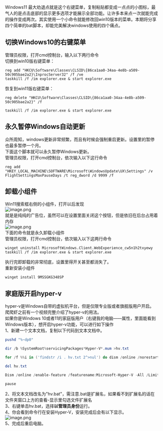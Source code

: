 Windows11 最大劝退点就是这个右键菜单，复制粘贴都变成一点点的小图标，最气人的是点击底部的显示更多选项才能展示全部功能。让许多本来点一次就能完成的操作变成两次。其实使用一个小命令就能修改回win10版本的菜单。本期将分享四个简单的bat脚本，却能完美解决windows使用的四个痛点。
## 切换Windows10的右键菜单
管理员权限，打开cmd控制台，输入以下两行命令<br />切换到win10版右键菜单：
```shell
reg add "HKCU\Software\Classes\CLSID\{86ca1aa0-34aa-4e8b-a509-50c905bae2a2}\InprocServer32" /f /ve
taskkill /f /im explorer.exe & start explorer.exe
```
恢复到win11版右键菜单：
```shell
reg delete "HKCU\Software\Classes\CLSID\{86ca1aa0-34aa-4e8b-a509-50c905bae2a2}" /f 

taskkill /f /im explorer.exe & start explorer.exe
```
## 永久暂停Windows自动更新
众所周知，windows更新非常频繁，而且有时候会强制重启更新。设置里的暂停也最多暂停一个月。<br />下面这个脚本就可以永久暂停Windows更新。<br />管理员权限，打开cmd控制台，依次输入以下这行命令
```shell
reg add "HKEY_LOCAL_MACHINE\SOFTWARE\Microsoft\WindowsUpdate\UX\Settings" /v FlightSettingsMaxPauseDays /t reg_dword /d 9999 /f
```
## 卸载小组件
Win11搜索框右侧的小组件，打开以后发现<br />![image.png](/doc/images/240119/1.png)<br />就是是纯纯的广告位，虽然可以在设置里面关闭这个按钮，但是依旧在后台占用着内存<br />![image.png](/doc/images/240119/2.png)<br />下面的命令就是永久卸载小组件<br />管理员权限，打开cmd控制台，依次输入以下这两行命令
```shell
winget uninstall MicrosoftWindows.Client.WebExperience_cw5n1h2txyewy
taskkill /f /im explorer.exe & start explorer.exe
```
执行完即卸载的非常彻底，设置里得开关甚至都消失了。<br />重新安装小组件 
```shell
winget install 9MSSGKG348SP
```

## 家庭版开启hyper-v
hyper-v是Windows自带的虚拟机平台，但是仅限专业版或者旗舰版用户开启。爬爬虾之前有一个视频完整介绍了hyper-v的用法。<br />如果你是Windows 10或者11的家庭版用户（右键我的电脑——属性，里面能看到Windows版本），想开启hyper-v功能，可以进行如下操作<br />1、新建一个文本文档，复制以下代码到文本文档中。
```powershell
pushd "%~dp0"

dir /b %SystemRoot%servicingPackages*Hyper-V*.mum >hv.txt

for /f %%i in ('findstr /i . hv.txt 2^>nul') do dism /online /norestart /add-package:"%SystemRoot%servicingPackages%%i"

del hv.txt

Dism /online /enable-feature /featurename:Microsoft-Hyper-V -All /LimitAccess /ALL

pause
```
2、将文本文档改名为"hv.bat"，需注意.bat是扩展名，如果看不到扩展名的话在文件夹窗口上方的查看-显示里勾选文件扩展名<br />3、右键单击hv.bat，选择**以管理员身份**运行。<br />4、你会看到命令行在安装Hyper-V，安装完成后会有以下显示。<br />![image.png](/doc/images/240119/3.png)<br />5、完成后重启电脑。
